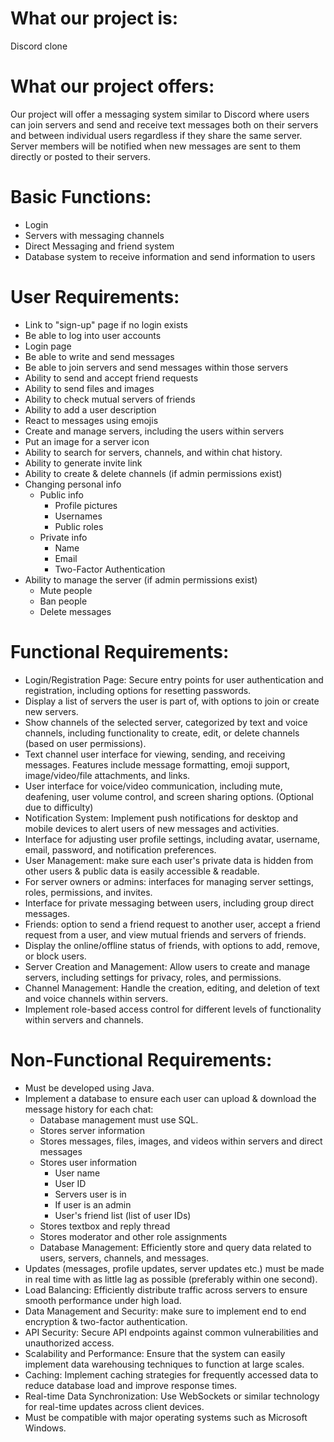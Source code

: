 # What our project is:
Discord clone

# What our project offers:
Our project will offer a messaging system similar to Discord where users can join servers and send and receive text messages both on their servers and between individual users regardless if they share the same server. Server members will be notified when new messages are sent to them directly or posted to their servers.

# Basic Functions:
- Login
- Servers with messaging channels
- Direct Messaging and friend system
- Database system to receive information and send information to users

# User Requirements:
- Link to "sign-up" page if no login exists
- Be able to log into user accounts
- Login page
- Be able to write and send messages
- Be able to join servers and send messages within those servers
- Ability to send and accept friend requests
- Ability to send files and images
- Ability to check mutual servers of friends
- Ability to add a user description
- React to messages using emojis
- Create and manage servers, including the users within servers
- Put an image for a server icon
- Ability to search for servers, channels, and within chat history.
- Ability to generate invite link
- Ability to create & delete channels (if admin permissions exist)
- Changing personal info
  - Public info
    - Profile pictures
    - Usernames
    - Public roles
  - Private info
    - Name
    - Email
    - Two-Factor Authentication
- Ability to manage the server (if admin permissions exist)
  - Mute people
  - Ban people
  - Delete messages

# Functional Requirements:
- Login/Registration Page: Secure entry points for user authentication and registration, including options for resetting passwords.
- Display a list of servers the user is part of, with options to join or create new servers.
- Show channels of the selected server, categorized by text and voice channels, including functionality to create, edit, or delete channels (based on user permissions).
- Text channel user interface for viewing, sending, and receiving messages. Features include message formatting, emoji support, image/video/file attachments, and links.
- User interface for voice/video communication, including mute, deafening, user volume control, and screen sharing options. (Optional due to difficulty)
- Notification System: Implement push notifications for desktop and mobile devices to alert users of new messages and activities.
- Interface for adjusting user profile settings, including avatar, username, email, password, and notification preferences.
- User Management: make sure each user's private data is hidden from other users & public data is easily accessible & readable.
- For server owners or admins: interfaces for managing server settings, roles, permissions, and invites.
- Interface for private messaging between users, including group direct messages.
- Friends: option to send a friend request to another user, accept a friend request from a user, and view mutual friends and servers of friends.
- Display the online/offline status of friends, with options to add, remove, or block users.
- Server Creation and Management: Allow users to create and manage servers, including settings for privacy, roles, and permissions.
- Channel Management: Handle the creation, editing, and deletion of text and voice channels within servers.
- Implement role-based access control for different levels of functionality within servers and channels.

# Non-Functional Requirements:
- Must be developed using Java.
- Implement a database to ensure each user can upload & download the message history for each chat:
  - Database management must use SQL.
  - Stores server information
  - Stores messages, files, images, and videos within servers and direct messages
  - Stores user information
    - User name
    - User ID
    - Servers user is in
    - If user is an admin
    - User's friend list (list of user IDs)
  - Stores textbox and reply thread
  - Stores moderator and other role assignments
  - Database Management: Efficiently store and query data related to users, servers, channels, and messages.
- Updates (messages, profile updates, server updates etc.) must be made in real time with as little lag as possible (preferably within one second).
- Load Balancing: Efficiently distribute traffic across servers to ensure smooth performance under high load.
- Data Management and Security: make sure to implement end to end encryption & two-factor authentication.
- API Security: Secure API endpoints against common vulnerabilities and unauthorized access.
- Scalability and Performance: Ensure that the system can easily implement data warehousing techniques to function at large scales.
- Caching: Implement caching strategies for frequently accessed data to reduce database load and improve response times.
- Real-time Data Synchronization: Use WebSockets or similar technology for real-time updates across client devices.
- Must be compatible with major operating systems such as Microsoft Windows.
